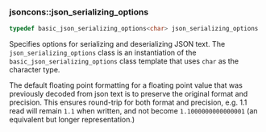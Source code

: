 ### jsoncons::json_serializing_options

```c++
typedef basic_json_serializing_options<char> json_serializing_options
```

Specifies options for serializing and deserializing JSON text. The `json_serializing_options` class is an instantiation of the `basic_json_serializing_options` class template that uses `char` as the character type.

The default floating point formatting for a floating point value that was previously decoded from json text is to preserve the original format and precision. This ensures round-trip for both format and precision, e.g. 1.1 read will remain `1.1` when written, and not become `1.1000000000000001` (an equivalent but longer representation.)

